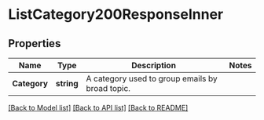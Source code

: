 # ListCategory200ResponseInner

## Properties

Name | Type | Description | Notes
------------ | ------------- | ------------- | -------------
**Category** | **string** | A category used to group emails by broad topic. |

[[Back to Model list]](../README.md#documentation-for-models) [[Back to API list]](../README.md#documentation-for-api-endpoints) [[Back to README]](../README.md)


